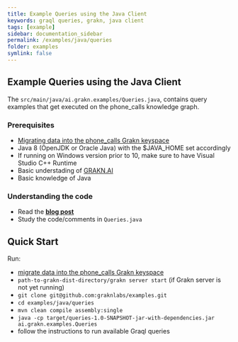 ```yaml
---
title: Example Queries using the Java Client
keywords: graql queries, grakn, java client
tags: [example]
sidebar: documentation_sidebar
permalink: /examples/java/queries
folder: examples
symlink: false
---
```


## Example Queries using the Java Client

The `src/main/java/ai.grakn.examples/Queries.java`, contains query examples that get executed on the phone_calls knowledge graph.

### Prerequisites

- [Migrating data into the phone_calls Grakn keyspace](https://github.com/graknlabs/examples/tree/master/java/migration)
- Java 8 (OpenJDK or Oracle Java) with the $JAVA_HOME set accordingly
- If running on Windows version prior to 10, make sure to have Visual Studio C++ Runtime
- Basic understading of [GRAKN.AI](http://dev.grakn.ai/docs)
- Basic knowledge of Java

### Understanding the code

- Read the **[blog post](...)**
- Study the code/comments in `Queries.java`

## Quick Start

Run:

- [migrate data into the phone_calls Grakn keyspace](https://github.com/graknlabs/examples/tree/master/java/migration)
- `path-to-grakn-dist-directory/grakn server start` (if Grakn server is not yet running)
- `git clone git@github.com:graknlabs/examples.git`
- `cd examples/java/queries`
- `mvn clean compile assembly:single`
- `java -cp target/queries-1.0-SNAPSHOT-jar-with-dependencies.jar ai.grakn.examples.Queries`
- follow the instructions to run available Graql queries
